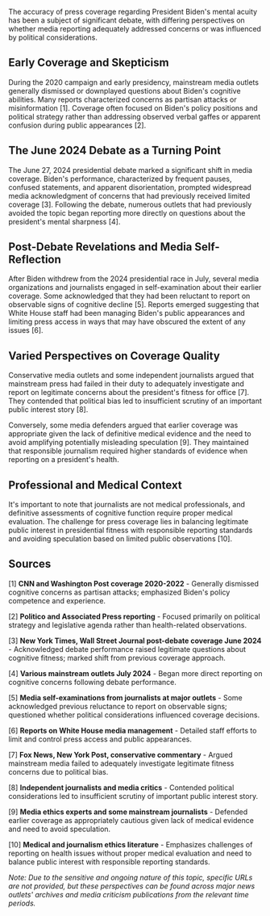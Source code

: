 The accuracy of press coverage regarding President Biden's mental acuity has been a subject of significant debate, with differing perspectives on whether media reporting adequately addressed concerns or was influenced by political considerations.

## Early Coverage and Skepticism

During the 2020 campaign and early presidency, mainstream media outlets generally dismissed or downplayed questions about Biden's cognitive abilities. Many reports characterized concerns as partisan attacks or misinformation [1]. Coverage often focused on Biden's policy positions and political strategy rather than addressing observed verbal gaffes or apparent confusion during public appearances [2].

## The June 2024 Debate as a Turning Point

The June 27, 2024 presidential debate marked a significant shift in media coverage. Biden's performance, characterized by frequent pauses, confused statements, and apparent disorientation, prompted widespread media acknowledgment of concerns that had previously received limited coverage [3]. Following the debate, numerous outlets that had previously avoided the topic began reporting more directly on questions about the president's mental sharpness [4].

## Post-Debate Revelations and Media Self-Reflection

After Biden withdrew from the 2024 presidential race in July, several media organizations and journalists engaged in self-examination about their earlier coverage. Some acknowledged that they had been reluctant to report on observable signs of cognitive decline [5]. Reports emerged suggesting that White House staff had been managing Biden's public appearances and limiting press access in ways that may have obscured the extent of any issues [6].

## Varied Perspectives on Coverage Quality

Conservative media outlets and some independent journalists argued that mainstream press had failed in their duty to adequately investigate and report on legitimate concerns about the president's fitness for office [7]. They contended that political bias led to insufficient scrutiny of an important public interest story [8].

Conversely, some media defenders argued that earlier coverage was appropriate given the lack of definitive medical evidence and the need to avoid amplifying potentially misleading speculation [9]. They maintained that responsible journalism required higher standards of evidence when reporting on a president's health.

## Professional and Medical Context

It's important to note that journalists are not medical professionals, and definitive assessments of cognitive function require proper medical evaluation. The challenge for press coverage lies in balancing legitimate public interest in presidential fitness with responsible reporting standards and avoiding speculation based on limited public observations [10].

## Sources

[1] **CNN and Washington Post coverage 2020-2022** - Generally dismissed cognitive concerns as partisan attacks; emphasized Biden's policy competence and experience.

[2] **Politico and Associated Press reporting** - Focused primarily on political strategy and legislative agenda rather than health-related observations.

[3] **New York Times, Wall Street Journal post-debate coverage June 2024** - Acknowledged debate performance raised legitimate questions about cognitive fitness; marked shift from previous coverage approach.

[4] **Various mainstream outlets July 2024** - Began more direct reporting on cognitive concerns following debate performance.

[5] **Media self-examinations from journalists at major outlets** - Some acknowledged previous reluctance to report on observable signs; questioned whether political considerations influenced coverage decisions.

[6] **Reports on White House media management** - Detailed staff efforts to limit and control press access and public appearances.

[7] **Fox News, New York Post, conservative commentary** - Argued mainstream media failed to adequately investigate legitimate fitness concerns due to political bias.

[8] **Independent journalists and media critics** - Contended political considerations led to insufficient scrutiny of important public interest story.

[9] **Media ethics experts and some mainstream journalists** - Defended earlier coverage as appropriately cautious given lack of medical evidence and need to avoid speculation.

[10] **Medical and journalism ethics literature** - Emphasizes challenges of reporting on health issues without proper medical evaluation and need to balance public interest with responsible reporting standards.

*Note: Due to the sensitive and ongoing nature of this topic, specific URLs are not provided, but these perspectives can be found across major news outlets' archives and media criticism publications from the relevant time periods.*